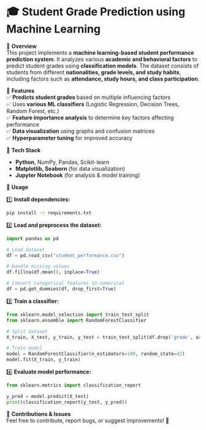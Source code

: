 

# 🎓 Student Grade Prediction using Machine Learning  

🚀 **Overview**  
This project implements a **machine learning-based student performance prediction system**. It analyzes various **academic and behavioral factors** to predict student grades using **classification models**. The dataset consists of students from different **nationalities, grade levels, and study habits**, including factors such as **attendance, study hours, and class participation**.  

📌 **Features**  
✅ **Predicts student grades** based on multiple influencing factors  
✅ Uses **various ML classifiers** (Logistic Regression, Decision Trees, Random Forest, etc.)  
✅ **Feature importance analysis** to determine key factors affecting performance  
✅ **Data visualization** using graphs and confusion matrices  
✅ **Hyperparameter tuning** for improved accuracy  

🔧 **Tech Stack**  
- **Python**, NumPy, Pandas, Scikit-learn  
- **Matplotlib, Seaborn** (for data visualization)  
- **Jupyter Notebook** (for analysis & model training)  

📂 **Usage**  

1️⃣ **Install dependencies:**  
   ```bash
   pip install -r requirements.txt
   ```  

2️⃣ **Load and preprocess the dataset:**  
   ```python
   import pandas as pd  

   # Load dataset  
   df = pd.read_csv("student_performance.csv")  

   # Handle missing values  
   df.fillna(df.mean(), inplace=True)  

   # Convert categorical features to numerical  
   df = pd.get_dummies(df, drop_first=True)  
   ```  

3️⃣ **Train a classifier:**  
   ```python
   from sklearn.model_selection import train_test_split  
   from sklearn.ensemble import RandomForestClassifier  

   # Split dataset  
   X_train, X_test, y_train, y_test = train_test_split(df.drop('grade', axis=1), df['grade'], test_size=0.2, random_state=42)  

   # Train model  
   model = RandomForestClassifier(n_estimators=100, random_state=42)  
   model.fit(X_train, y_train)  
   ```  

4️⃣ **Evaluate model performance:**  
   ```python
   from sklearn.metrics import classification_report  

   y_pred = model.predict(X_test)  
   print(classification_report(y_test, y_pred))  
   ```  

📌 **Contributions & Issues**  
Feel free to contribute, report bugs, or suggest improvements! 🚀  


